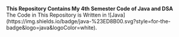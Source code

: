 <p>
  <b>
    This Repository Contains My 4th Semester Code of Java and DSA 
  </b>
  <br>
  The Code in This Repository is Written in ![Java](https://img.shields.io/badge/java-%23ED8B00.svg?style=for-the-badge&logo=java&logoColor=white).
</p>
